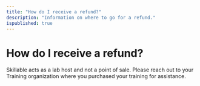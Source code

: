 ```yaml
--- 
title: "How do I receive a refund?"
description: "Information on where to go for a refund."
ispublished: true
---
```


# How do I receive a refund?

Skillable acts as a lab host and not a point of sale. Please reach out to your Training organization where you purchased your training for assistance. 
